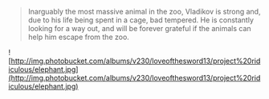 > Inarguably the most massive animal in the zoo, Vladikov is strong and, due to his life being spent in a cage, bad tempered.  He is constantly looking for a way out, and will be forever grateful if the animals can help him escape from the zoo.

![http://img.photobucket.com/albums/v230/loveofthesword13/project%20ridiculous/elephant.jpg](http://img.photobucket.com/albums/v230/loveofthesword13/project%20ridiculous/elephant.jpg)